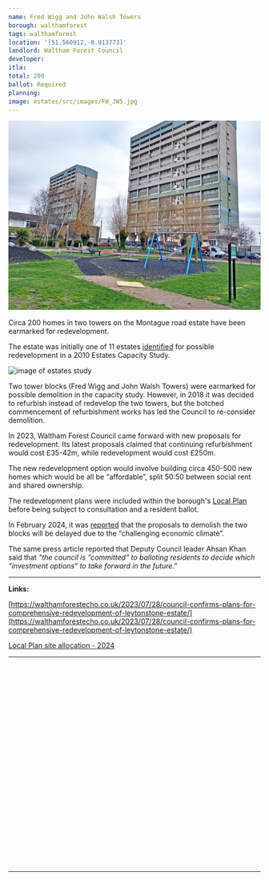 ```yaml
---
name: Fred Wigg and John Walsh Towers
borough: walthamforest
tags: walthamforest
location: '[51.560912,-0.013773]'
landlord: Waltham Forest Council
developer:
itla:
total: 200
ballot: Required
planning:
image: estates/src/images/FW_JW5.jpg
---
```

![Montague Rd estate image](src/images/FW_JW5.jpg)

Circa 200 homes in two towers on the Montague road estate have been earmarked for redevelopment.

The estate was initially one of 11 estates [identified](https://democracy.walthamforest.gov.uk/documents/s10654/4.2.%20LSP%20report%20-%20Estates%20Review.pdf) for possible redevelopment in a 2010 Estates Capacity Study.

![image of estates study](src/images/11estates.png)

Two tower blocks (Fred Wigg and John Walsh Towers) were earmarked for possible demolition in the capacity study.
However, in 2018 it was decided to refurbish instead of redevelop the two towers, but the botched commencement of refurbishment works has led the Council to re-consider demolition.

In 2023, Waltham Forest Council came forward with new proposals for redevelopment. Its latest proposals claimed that continuing refurbishment would cost £35-42m, while redevelopment would cost £250m.

The new redevelopment option would involve building circa 450-500 new homes which would be all be “affordable”, split 50:50 between social rent and shared ownership.

The redevelopment plans were included within the borough's [Local Plan](https://www.walthamforest.gov.uk/sites/default/files/2024-08/Montague%20Road%20Estate%20%28R19116%29_0.pdf) before being subject to consultation and a resident ballot.

In February 2024, it was [reported](https://walthamforestecho.co.uk/2024/02/20/leytonstone-estate-regeneration-plans-put-on-hold/) that the proposals to demolish the two blocks will be delayed due to the “challenging economic climate”.

The same press article reported that Deputy Council leader Ahsan Khan said that _"the council is “committed” to balloting residents to decide which “investment options” to take forward in the future."_

---

__Links:__

[https://walthamforestecho.co.uk/2023/07/28/council-confirms-plans-for-comprehensive-redevelopment-of-leytonstone-estate/](https://walthamforestecho.co.uk/2023/07/28/council-confirms-plans-for-comprehensive-redevelopment-of-leytonstone-estate/)

[Local Plan site allocation - 2024](https://www.walthamforest.gov.uk/sites/default/files/2024-08/Montague%20Road%20Estate%20%28R19116%29_0.pdf) 


---

<!------------THE CODE BELOW RENDERS THE MAP - DO NOT EDIT! ---------------------------->

<div id="map" style="width: 100%; height: 400px;"></div>

<script>
  var map = L.map('map').setView({{ location }}, 13);
  L.tileLayer('https://tile.openstreetmap.org/{z}/{x}/{y}.png', {
  maxZoom: 19,
attribution: '&copy; <a href="http://www.openstreetmap.org/copyright">OpenStreetMap</a>'
}).addTo(map);
var circle = L.circle({{ location }}, {
    color: 'red',
    fillColor: '#f03',
    fillOpacity: 0.5,
    radius: 500
}).addTo(map);
</script>

---